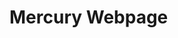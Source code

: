 <!DOCTYPE hmtl>

<html>
  
 
 
 <meta charset = "utf-8" >
 
 
 
 
 
 <style>
  
  
  
  
  
  
  
  
  
  
  </style>
  
  
  
  
  
  
  <head>
  
  
  
  <body>
  
  
  <h1> Mercury Webpage </h1>
  
  
  
  
  
  
  
  
  
  
  
  
  
  
  
  
  </body>
  
  
  
  
  
  
  
  
  
  </head>
  
  
  
  
  
  
  
  
  
  
  
  
  </html>
